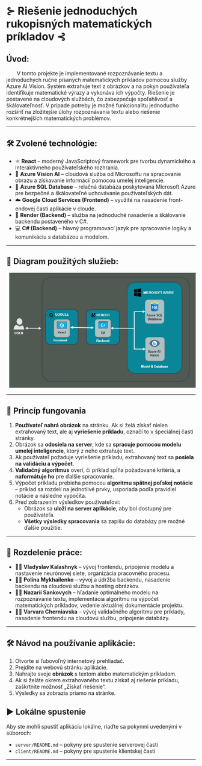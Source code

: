 # ⊱ Riešenie jednoduchých rukopisných matematických príkladov ⊰

## Úvod:
  V tomto projekte je implementované rozpoznávanie textu a jednoduchých ručne písaných matematických príkladov pomocou služby Azure AI Vision. Systém extrahuje text z obrázkov a na pokyn používateľa identifikuje matematické výrazy a vykonáva ich výpočty. Riešenie je postavené na cloudových službách, čo zabezpečuje spoľahlivosť a škálovateľnosť. V prípade potreby je možné funkcionalitu jednoducho rozšíriť na zložitejšie úlohy rozpoznávania textu alebo riešenie konkrétnejších matematických problémov.

---

## 🛠️ Zvolené technológie:

- ⚛️ **React** – moderný JavaScriptový framework pre tvorbu dynamického a interaktívneho používateľského rozhrania.
- 🧠 **Azure Vision AI** – cloudová služba od Microsoftu na spracovanie obrazu a získavanie informácií pomocou umelej inteligencie.
- 💾 **Azure SQL Database** – relačná databáza poskytovaná Microsoft Azure pre bezpečné a škálovateľné uchovávanie používateľských dát.
- ☁️ **Google Cloud Services (Frontend)** – využité na nasadenie front-endovej časti aplikácie v cloude.
- 🔄 **Render (Backend)** – služba na jednoduché nasadenie a škálovanie backendu postaveného v C#.
- 💻 **C# (Backend)** – hlavný programovací jazyk pre spracovanie logiky a komunikáciu s databázou a modelom.


---

## 🔁 Diagram použitých služieb:
![Diagram aplikácie](zct_diagram.drawio.png)

---

## 🧠 Princíp fungovania

1. **Používateľ nahrá obrázok** na stránku. Ak si želá získať nielen extrahovaný text, ale aj **vyriešenie príkladu**, označí to v špeciálnej časti stránky.
2. Obrázok sa **odosiela na server**, kde sa **spracuje pomocou modelu umelej inteligencie**, ktorý z neho extrahuje text.
3. Ak používateľ požaduje vyriešenie príkladu, extrahovaný text sa **posiela na validáciu a výpočet**.
4. **Validačný algoritmus** overí, či príklad spĺňa požadované kritériá, a **naformátuje ho** pre ďalšie spracovanie.
5. Výpočet príkladu prebieha pomocou **algoritmu spätnej poľskej notácie** – príklad sa rozdelí na jednotlivé prvky, usporiada podľa pravidiel notácie a následne vypočíta.
6. Pred zobrazením výsledkov používateľovi:
   - Obrázok sa **uloží na server aplikácie**, aby bol dostupný pre používateľa.
   - **Všetky výsledky spracovania** sa zapíšu do databázy pre možné ďalšie použitie.


---

## 👥 Rozdelenie práce:

- 🙍‍♂️ **Vladyslav Kalashnyk** – vývoj frontendu, pripojenie modelu a nastavenie neurónovej siete, organizácia pracovného procesu.
- 🙍‍♀️ **Polina Mykhailenko** – vývoj a údržba backendu, nasadenie backendu na cloudovú službu a hosting obrázkov.
- 🙍‍♂️ **Nazarii Sankovych** – hľadanie optimálneho modelu na rozpoznávanie textu, implementácia algoritmu na výpočet matematických príkladov, vedenie aktuálnej dokumentácie projektu.
- 🙍‍♀️ **Varvara Cherniavska** – vývoj validačného algoritmu pre príklady, nasadenie frontendu na cloudovú službu, pripojenie databázy.


---

## 🛠️ Návod na používanie aplikácie:

1. Otvorte si ľubovoľný internetový prehliadač.
2. Prejdite na webovú stránku aplikácie.
3. Nahrajte svoje **obrázok** s textom alebo matematickým príkladom.
4. Ak si želáte okrem extrahovaného textu získať aj riešenie príkladu, zaškrtnite možnosť „Získať riešenie“.
5. Výsledky sa zobrazia priamo na stránke.



## ▶️ Lokálne spustenie

Aby ste mohli spustiť aplikáciu lokálne, riaďte sa pokynmi uvedenými v súboroch:

- `server/README.md` – pokyny pre spustenie serverovej časti
- `client/README.md` – pokyny pre spustenie klientskej časti 

---
